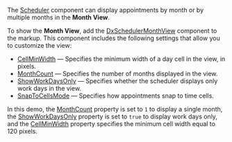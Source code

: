 The [Scheduler](https://docs.devexpress.com/Blazor/DevExpress.Blazor.DxScheduler) component can display appointments by month or by multiple months in the **Month View**.

To show the **Month View**, add the [DxSchedulerMonthView](https://docs.devexpress.com/Blazor/DevExpress.Blazor.DxSchedulerMonthView) component to the markup. This component includes the following settings that allow you to customize the view:

* [CellMinWidth](https://docs.devexpress.com/Blazor/DevExpress.Blazor.DxSchedulerMonthView.CellMinWidth) — Specifies the minimum width of a day cell in the view, in pixels.
* [MonthCount](https://docs.devexpress.com/Blazor/DevExpress.Blazor.DxSchedulerMonthView.MonthCount) — Specifies the number of months displayed in the view.
* [ShowWorkDaysOnly](https://docs.devexpress.com/Blazor/DevExpress.Blazor.DxSchedulerMonthView.ShowWorkDaysOnly) — Specifies whether the scheduler displays only work days in the view.
* [SnapToCellsMode](https://docs.devexpress.com/Blazor/DevExpress.Blazor.DxSchedulerMonthView.SnapToCellsMode) — Specifies how appointments snap to time cells. 

In this demo, the [MonthCount](https://docs.devexpress.com/Blazor/DevExpress.Blazor.DxSchedulerMonthView.MonthCount) property is set to `1` to display a single month, the [ShowWorkDaysOnly](https://docs.devexpress.com/Blazor/DevExpress.Blazor.DxSchedulerMonthView.ShowWorkDaysOnly) property is set to `true` to display work days only, and the [CellMinWidth](https://docs.devexpress.com/Blazor/DevExpress.Blazor.DxSchedulerMonthView.CellMinWidth) property specifies the minimum cell width equal to 120 pixels.

